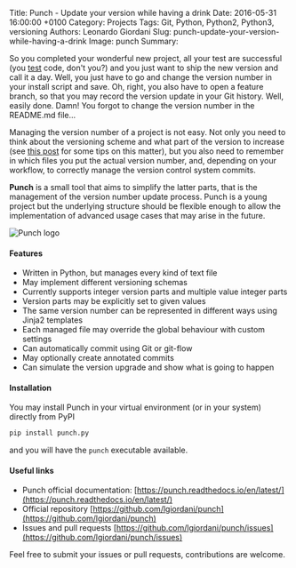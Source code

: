 Title: Punch - Update your version while having a drink
Date: 2016-05-31 16:00:00 +0100
Category: Projects
Tags: Git, Python, Python2, Python3, versioning
Authors: Leonardo Giordani
Slug: punch-update-your-version-while-having-a-drink
Image: punch
Summary: 

So you completed your wonderful new project, all your test are successful (you [test](/categories/tdd/) code, don't you?) and you just want to ship the new version and call it a day. Well, you just have to go and change the version number in your install script and save. Oh, right, you also have to open a feature branch, so that you may record the version update in your Git history. Well, easily done. Damn! You forgot to change the version number in the README.md file...
 
Managing the version number of a project is not easy. Not only you need to think about the versioning scheme and what part of the version to increase (see [this post]({filename}versioning-an-underrated-discipline.mau) for some tips on this matter), but you also need to remember in which files you put the actual version number, and, depending on your workflow, to correctly manage the version control system commits.

**Punch** is a small tool that aims to simplify the latter parts, that is the management of the version number update process. Punch is a young project but the underlying structure should be flexible enough to allow the implementation of advanced usage cases that may arise in the future.

![Punch logo](/images/punch/icon_400x400.png)

#### Features

* Written in Python, but manages every kind of text file
* May implement different versioning schemas
* Currently supports integer version parts and multiple value integer parts
* Version parts may be explicitly set to given values
* The same version number can be represented in different ways using Jinja2 templates
* Each managed file may override the global behaviour with custom settings
* Can automatically commit using Git or git-flow
* May optionally create annotated commits
* Can simulate the version upgrade and show what is going to happen

#### Installation

You may install Punch in your virtual environment (or in your system) directly from PyPI

``` sh
pip install punch.py
```

and you will have the `punch` executable available.

#### Useful links

* Punch official documentation: [https://punch.readthedocs.io/en/latest/](https://punch.readthedocs.io/en/latest/)
* Official repository [https://github.com/lgiordani/punch](https://github.com/lgiordani/punch)
* Issues and pull requests [https://github.com/lgiordani/punch/issues](https://github.com/lgiordani/punch/issues)

Feel free to submit your issues or pull requests, contributions are welcome.
